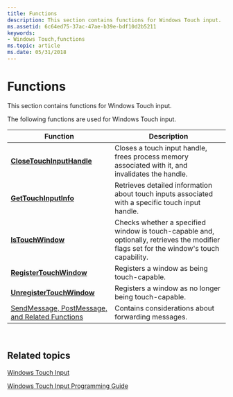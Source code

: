```yaml
---
title: Functions
description: This section contains functions for Windows Touch input.
ms.assetid: 6c64ed75-37ac-47ae-b39e-bdf10d2b5211
keywords:
- Windows Touch,functions
ms.topic: article
ms.date: 05/31/2018
---
```


# Functions

This section contains functions for Windows Touch input.

The following functions are used for Windows Touch input.



| Function                                                                                               | Description                                                                                                                             |
|--------------------------------------------------------------------------------------------------------|-----------------------------------------------------------------------------------------------------------------------------------------|
| [**CloseTouchInputHandle**](/windows/desktop/api/winuser/nf-winuser-closetouchinputhandle)                                                 | Closes a touch input handle, frees process memory associated with it, and invalidates the handle.                                       |
| [**GetTouchInputInfo**](/windows/desktop/api/winuser/nf-winuser-gettouchinputinfo)                                                         | Retrieves detailed information about touch inputs associated with a specific touch input handle.                                        |
| [**IsTouchWindow**](/windows/desktop/api/winuser/nf-winuser-istouchwindow)                                                                 | Checks whether a specified window is touch-capable and, optionally, retrieves the modifier flags set for the window's touch capability. |
| [**RegisterTouchWindow**](/windows/desktop/api/winuser/nf-winuser-registertouchwindow)                                                     | Registers a window as being touch-capable.                                                                                              |
| [**UnregisterTouchWindow**](/windows/desktop/api/winuser/nf-winuser-unregistertouchwindow)                                                 | Registers a window as no longer being touch-capable.                                                                                    |
| [SendMessage, PostMessage, and Related Functions](sendmessage--postmessage--and-related-functions.md) | Contains considerations about forwarding messages.                                                                                      |



 

## Related topics

<dl> <dt>

[Windows Touch Input](multi-touch-input.md)
</dt> <dt>

[Windows Touch Input Programming Guide](guide-multi-touch-input.md)
</dt> </dl>

 

 




